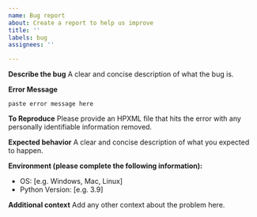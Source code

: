 ```yaml
---
name: Bug report
about: Create a report to help us improve
title: ''
labels: bug
assignees: ''

---
```


**Describe the bug**
A clear and concise description of what the bug is.

**Error Message**

```
paste error message here
```

**To Reproduce**
Please provide an HPXML file that hits the error with any personally identifiable information removed.

**Expected behavior**
A clear and concise description of what you expected to happen.

**Environment (please complete the following information):**
 - OS: [e.g. Windows, Mac, Linux]
 - Python Version: [e.g. 3.9]

**Additional context**
Add any other context about the problem here.
